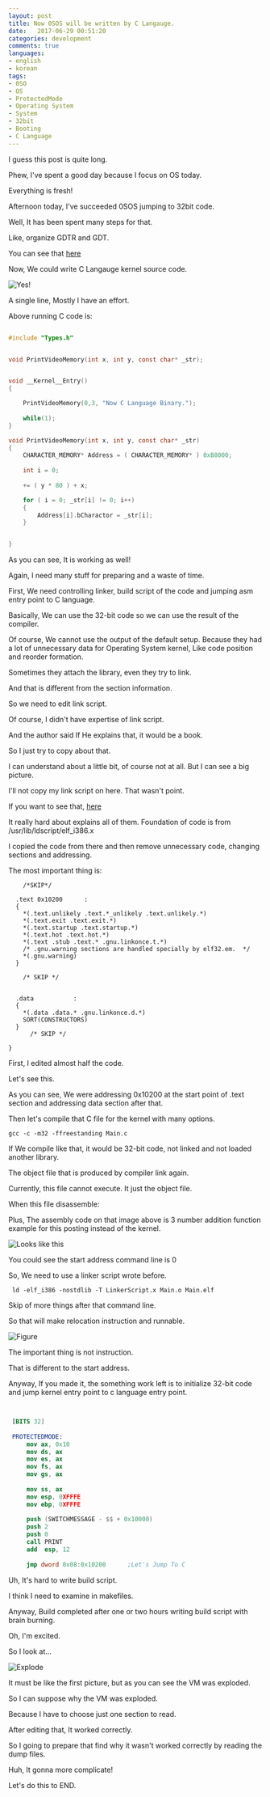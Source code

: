 ```yaml
---
layout: post
title: Now 0SOS will be written by C Langauge.
date:   2017-06-29 00:51:20        
categories: development
comments: true
languages:
- english
- korean
tags:
- 0SO
- OS
- ProtectedMode
- Operating System
- System
- 32bit
- Booting
- C Language
---        
```


I guess this post is quite long.

Phew, I've spent a good day because I focus on OS today.

Everything is fresh!

Afternoon today, I've succeeded 0SOS jumping to 32bit code.

Well, It has been spent many steps for that.

Like, organize GDTR and GDT.


You can see that [here](https://devsdk.github.io/development/2017/06/28/Hello32BIt.html)

Now, We could write C Langauge kernel source code.


![Yes!](/uploads/2017-06-29/OS/Finaly.png)

A single line, Mostly I have an effort. 

Above running C code is:

```c

#include "Types.h"


void PrintVideoMemory(int x, int y, const char* _str);


void __Kernel__Entry()
{

    PrintVideoMemory(0,3, "Now C Language Binary.");
    
    while(1);
}

void PrintVideoMemory(int x, int y, const char* _str)
{
    CHARACTER_MEMORY* Address = ( CHARACTER_MEMORY* ) 0xB8000;
    
    int i = 0;
    
    += ( y * 80 ) + x;

    for ( i = 0; _str[i] != 0; i++)
    {
        Address[i].bCharactor = _str[i];
    }


}

```

As you can see, It is working as well!

Again, I need many stuff for preparing and a waste of time.

First, We need controlling linker, build script of the code and jumping asm entry point to C language. 

Basically, We can use the 32-bit code so we can use the result of the compiler.

Of course, We cannot use the output of the default setup. Because they had a lot of unnecessary data for Operating System kernel, Like code position and reorder formation.

Sometimes they attach the library, even they try to link.

And that is different from the section information. 

So we need to edit link script.

Of course, I didn't have expertise of link script.

And the author said If He explains that, it would be a book.

So I just try to copy about that.

I can understand about a little bit, of course not at all. But I can see a big picture.

I'll not copy my link script on here. That wasn't point. 

If you want to see that, [here](https://github.com/DevSDK/0SOS/blob/master/LinkerScript.x)

It really hard about explains all of them. Foundation of code is from /usr/lib/ldscript/elf_i386.x


I copied the code from there and then remove unnecessary code, changing sections and addressing. 

The most important thing is:


```Logos
    /*SKIP*/
  
  .text 0x10200      :
  {
    *(.text.unlikely .text.*_unlikely .text.unlikely.*)
    *(.text.exit .text.exit.*)
    *(.text.startup .text.startup.*)
    *(.text.hot .text.hot.*)
    *(.text .stub .text.* .gnu.linkonce.t.*)
    /* .gnu.warning sections are handled specially by elf32.em.  */
    *(.gnu.warning)
  }

    /* SKIP */


  .data           : 
  {
    *(.data .data.* .gnu.linkonce.d.*)
    SORT(CONSTRUCTORS)
  }
      /* SKIP */

}

```

First, I edited almost half the code.

Let's see this.

As you can see, We were addressing 0x10200 at the start point of .text section and addressing data section after that. 

Then let's compile that C file for the kernel with many options.

```
gcc -c -m32 -ffreestanding Main.c
```

If We compile like that, it would be 32-bit code, not linked and not loaded another library. 

The object file that is produced by compiler link again.

Currently, this file cannot execute. It just the object file.

When this file disassemble:

Plus, The assembly code on that image above is 3 number addition function example for this posting instead of the kernel.



![Looks like this](/uploads/2017-06-29/OS/NotLink.png)

You could see the start address command line is 0

So, We need to use a linker script wrote before.

```
 ld -elf_i386 -nostdlib -T LinkerScript.x Main.o Main.elf
```

Skip of more things after that command line.

So that will make relocation instruction and runnable.

![Figure](/uploads/2017-06-29/OS/Linked.png)

The important thing is not instruction. 

That is different to the start address. 

Anyway, If you made it, the something work left is to initialize 32-bit code and jump kernel entry point to c language entry point.

``` nasm

 
 [BITS 32]
 
 PROTECTEDMODE:
     mov ax, 0x10
     mov ds, ax
     mov es, ax
     mov fs, ax
     mov gs, ax
 
     mov ss, ax
     mov esp, 0XFFFE
     mov ebp, 0XFFFE
 
     push (SWITCHMESSAGE - $$ + 0x10000)
     push 2
     push 0
     call PRINT
     add  esp, 12
 
     jmp dword 0x08:0x10200      ;Let's Jump To C

```

Uh, It's hard to write build script.

I think I need to examine in makefiles.

Anyway, Build completed after one or two hours writing build script with brain burning.

Oh, I'm excited. 

So I look at...

![Explode](/uploads/2017-06-29/OS/VMExplod.png)

It must be like the first picture, but as you can see the VM was exploded.

So I can suppose why the VM was exploded.

Because I have to choose just one section to read.

After editing that, It worked correctly.

So I going to prepare that find why it wasn't worked correctly by reading the dump files.

Huh, It gonna more complicate!

Let's do this to END.